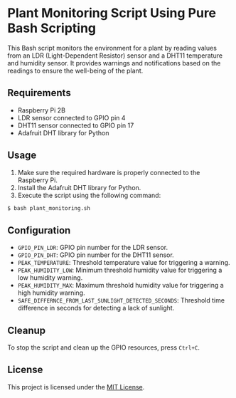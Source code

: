# Plant Monitoring Script Using Pure Bash Scripting

This Bash script monitors the environment for a plant by reading values from an LDR (Light-Dependent Resistor) sensor and a DHT11 temperature and humidity sensor. It provides warnings and notifications based on the readings to ensure the well-being of the plant.

## Requirements

- Raspberry Pi 2B
- LDR sensor connected to GPIO pin 4
- DHT11 sensor connected to GPIO pin 17
- Adafruit DHT library for Python

## Usage

1. Make sure the required hardware is properly connected to the Raspberry Pi.
2. Install the Adafruit DHT library for Python.
3. Execute the script using the following command:

```bash
$ bash plant_monitoring.sh
```

## Configuration

- `GPIO_PIN_LDR`: GPIO pin number for the LDR sensor.
- `GPIO_PIN_DHT`: GPIO pin number for the DHT11 sensor.
- `PEAK_TEMPERATURE`: Threshold temperature value for triggering a warning.
- `PEAK_HUMIDITY_LOW`: Minimum threshold humidity value for triggering a low humidity warning.
- `PEAK_HUMIDITY_MAX`: Maximum threshold humidity value for triggering a high humidity warning.
- `SAFE_DIFFERNCE_FROM_LAST_SUNLIGHT_DETECTED_SECONDS`: Threshold time difference in seconds for detecting a lack of sunlight.

## Cleanup

To stop the script and clean up the GPIO resources, press `Ctrl+C`.

## License

This project is licensed under the [MIT License](LICENSE).

